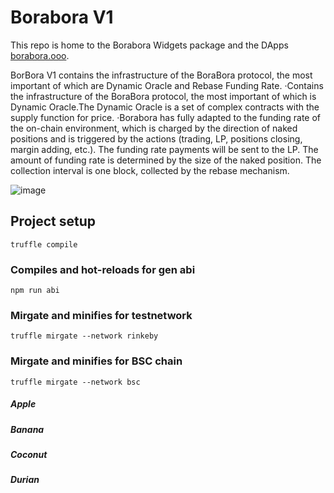 # Borabora V1

This repo is home to the Borabora Widgets package and the DApps [borabora.ooo](https://borabora.ooo).

BorBora V1 contains the infrastructure of the BoraBora protocol, the most important of which are Dynamic Oracle and Rebase Funding Rate.
·Contains the infrastructure of the BoraBora protocol, the most important of which is Dynamic Oracle.The Dynamic Oracle is a set of complex contracts with the supply function for price.
·Borabora has fully adapted to the funding rate of the on-chain environment, which is charged by the direction of naked positions and is triggered by the actions (trading, LP, positions closing, margin adding, etc.). The funding rate payments will be sent to the LP. The amount of funding rate is determined by the size of the naked position. The collection interval is one block, collected by the  rebase mechanism.

![image](https://github.com/boraboradao/Borabora-V1/assets/103490210/529fdd57-f5ad-4529-b028-940cbe99bca3)

## Project setup
```
truffle compile
```

### Compiles and hot-reloads for gen abi
```
npm run abi
```

### Mirgate and minifies for testnetwork
```
truffle mirgate --network rinkeby
```

### Mirgate and minifies for BSC chain
```
truffle mirgate --network bsc
```

##### Apple

##### Banana

##### Coconut

##### Durian
